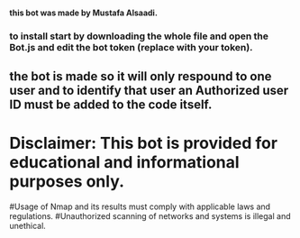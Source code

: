 #### this bot was made by Mustafa Alsaadi.
### to install start by downloading the whole file and open the Bot.js and edit the bot token (replace with your token).
## the bot is made so it will only respound to one user and to identify that user an Authorized user ID must be added to the code itself.
# Disclaimer: This bot is provided for educational and informational purposes only.
#Usage of Nmap and its results must comply with applicable laws and regulations.
#Unauthorized scanning of networks and systems is illegal and unethical.